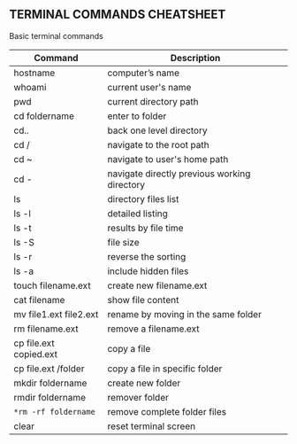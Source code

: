 ## TERMINAL COMMANDS CHEATSHEET

Basic terminal commands

| Command | Description |
|---------|-------------|
| hostname  | computer’s name  |
| whoami    | current user's name|
| pwd       | current directory path|
| cd foldername | enter to folder |
| cd..      | back one level directory|
| cd /      | navigate to the root path|
| cd ~      | navigate to user's home path|
| cd -      | navigate directly previous working directory|
| ls        | directory files list|
| ls -l     |detailed listing|
| ls -t     |results by file time|
| ls -S     |file size|
| ls -r     |reverse the sorting|
| ls -a     |include hidden files|
| touch filename.ext  | create new filename.ext|
| cat filename  | show file content|
| mv file1.ext file2.ext  | rename by moving in the same folder|
| rm filename.ext | remove a filename.ext|
| cp file.ext copied.ext  | copy a file|
| cp file.ext /folder | copy a file in specific folder|
| mkdir foldername  | create new folder|
| rmdir foldername  | remover folder|
| `*rm -rf foldername`  | remove complete folder files|
| clear | reset terminal screen|
